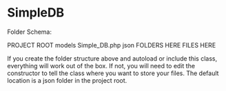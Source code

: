 SimpleDB
========

Folder Schema:

PROJECT ROOT
    models
        Simple_DB.php
    json
        FOLDERS HERE
            FILES HERE
    
If you create the folder structure above and autoload or include this class, everything will work out of the box. 
If not, you will need to edit the constructor to tell the class where you want to store your files. The default 
location is a json folder in the project root.


